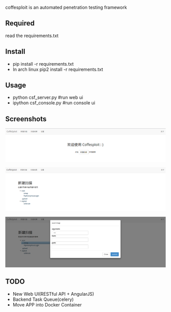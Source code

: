 coffesploit is an automated penetration testing framework

## Required
read the requirements.txt

## Install
* pip install -r requirements.txt
* In arch linux pip2 install -r requirements.txt

## Usage
* python csf_server.py #run web ui
* ipython csf_console.py #run console ui


## Screenshots 
  ![image](https://github.com/Mithrilwoodrat/coffesploit/blob/master/screenshots/1.png)
  
  ![image](https://github.com/Mithrilwoodrat/coffesploit/blob/master/screenshots/2.png)
  
  ![image](https://github.com/Mithrilwoodrat/coffesploit/blob/master/screenshots/3.png)

## TODO
* New Web UI(RESTful API + AngularJS)
* Backend Task Queue(celery)
* Move APP into Docker Container
